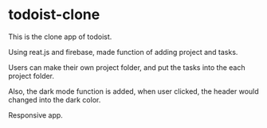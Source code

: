 # todoist-clone

This is the clone app of todoist. 

Using reat.js and firebase, made function of adding project and tasks.

Users can make their own project folder, and put the tasks into the each project folder.

Also, the dark mode function is added, when user clicked, the header would changed into the dark color.



Responsive app.

